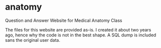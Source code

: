 anatomy
=======

Question and Answer Website for Medical Anatomy Class

The files for this website are provided as-is. I created it about two years ago, hence why the code 
is not in the best shape. A SQL dump is included sans the original user data.